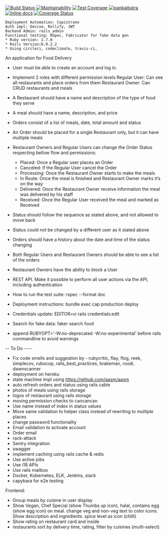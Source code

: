 [![Build Status](https://travis-ci.com/pankajbatra/foodie.svg?branch=master)](https://travis-ci.com/pankajbatra/foodie)
[![Maintainability](https://api.codeclimate.com/v1/badges/5f9fecd575e4a19e14c3/maintainability)](https://codeclimate.com/github/pankajbatra/foodie/maintainability)
[![Test Coverage](https://api.codeclimate.com/v1/badges/5f9fecd575e4a19e14c3/test_coverage)](https://codeclimate.com/github/pankajbatra/foodie/test_coverage)
[![pankajbatra](https://circleci.com/gh/pankajbatra/foodie.svg?style=svg)](https://circleci.com/gh/pankajbatra/foodie)
[![Inline docs](http://inch-ci.org/github/pankajbatra/foodie.svg?branch=master)](http://inch-ci.org/github/pankajbatra/foodie)
[![Coverage Status](https://coveralls.io/repos/github/pankajbatra/foodie/badge.svg?branch=master)](https://coveralls.io/github/pankajbatra/foodie?branch=master)

    Deployment Automation: Capistrano
    Auth impl: Devise, Rollify, JWT
    Backend Admin: rails_admin
    Functional testing: RSpec, Fabricator for fake data gen
    * Ruby version: 2.7.0
    * Rails Version:6.0.2.2
    * Using circleci, codeclimate, travis-ci, 

An application for Food Delivery

* User must be able to create an account and log in.
* Implement 2 roles with different permission levels
    Regular User: Can see all restaurants and place orders from them
    Restaurant Owner: Can CRUD restaurants and meals
* A Restaurant should have a name and description of the type of food they serve
* A meal should have a name, description, and price
* Orders consist of a list of meals, date, total amount and status
* An Order should be placed for a single Restaurant only, but it can have multiple meals
* Restaurant Owners and Regular Users can change the Order Status respecting bellow flow and permissions:
    * Placed: Once a Regular user places an Order
    * Canceled: If the Regular User cancel the Order
    * Processing: Once the Restaurant Owner starts to make the meals
    * In Route: Once the meal is finished and Restaurant Owner marks it’s on the way
    * Delivered: Once the Restaurant Owner receive information the meal was delivered by his staff
    * Received: Once the Regular User received the meal and marked as Received
* Status should follow the sequence as stated above, and not allowed to move back
* Status could not be changed by a different user as it stated above
* Orders should have a history about the date and time of the status changing
* Both Regular Users and Restaurant Owners should be able to see a list of the orders
* Restaurant Owners have the ability to block a User
* REST API. Make it possible to perform all user actions via the API, including authentication

* How to run the test suite: rspec --format doc

* Deployment instructions: bundle exec cap production deploy
 
* Credentials update: EDITOR=vi rails credentials:edit

* Search for fake data: faker search food

* append RUBYOPT='-W:no-deprecated -W:no-experimental' before rails commandline to avoid warnings

-- To Do ----
- Fix code smells and suggestion by - rubycritic, flay, flog, reek, simplecov, rubocop, rails_best_practices, 
brakeman, roodi, dawnscanner
- deployment on heroku
- state machine impl using https://github.com/aasm/aasm
- auto refresh orders and status using rails cable
- photos of meals using rails storage
- logos of restaurant using rails storage
- moving permission checks to cancancan
- Use name instead of index in status values
- Move same validation to helper class instead of rewriting to multiple places
- change password functionality
- Email validation to activate account
- Order email
- rack-attack
- Sentry integration
- swagger
- implement caching using rails cache & redis
- Use active jobs
- Use i18 APIs
- Use rails mailbox
- Docker, Kubernetes, ELK, Jenkins, slack
- capybara for e2e testing


Frontend:
- Group meals by cuisine in user display
- Show Vegan, Chef Special (show Thumbs up icon), halal, contains egg (show egg icon) on meal. 
    change veg and non-veg text to color icons. Show description and ingredients. spice level as icon (chilli)
- Show rating on restaurant card and inside
- restaurants sort by delivery time, rating, filter by cuisines (multi-select)


 